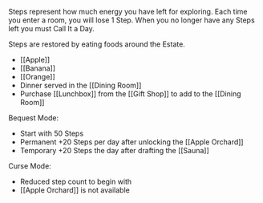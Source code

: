 Steps represent how much energy you have left for exploring.
Each time you enter a room, you will lose 1 Step.
When you no longer have any Steps left you must Call It a Day.

Steps are restored by eating foods around the Estate.
- [[Apple]]
- [[Banana]]
- [[Orange]]
- Dinner served in the [[Dining Room]]
- Purchase [[Lunchbox]] from the [[Gift Shop]] to add to the [[Dining Room]]

Bequest Mode:
- Start with 50 Steps
- Permanent +20 Steps per day after unlocking the [[Apple Orchard]]
- Temporary +20 Steps the day after drafting the [[Sauna]]

Curse Mode:
- Reduced step count to begin with
- [[Apple Orchard]] is not available